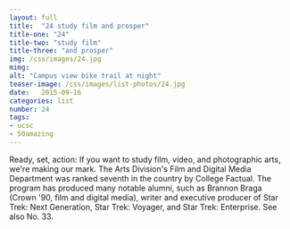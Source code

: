 ```yaml
---
layout: full
title:  "24 study film and prosper"
title-one: "24"
title-two: "study film"
title-three: "and prosper"
img: /css/images/24.jpg
mimg: 
alt: "Campus view bike trail at night"
teaser-image: /css/images/list-photos/24.jpg
date:   2015-09-16
categories: list
number: 24
tags:
- ucsc
- 50amazing
---
```

Ready, set, action: If you want to study film, video, and photographic arts, we're making our mark. The Arts Division's Film and Digital Media Department was ranked seventh in the country by College Factual. The program has produced many notable alumni, such as Brannon Braga (Crown '90, film and digital media), writer and executive producer of Star Trek: Next Generation, Star Trek: Voyager, and Star Trek: Enterprise. See also No. 33. 